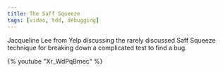 ```yaml
---
title: The Saff Squeeze
tags: [video, tdd, debugging]
---
```


Jacqueline Lee from Yelp discussing the rarely discussed 
Saff Squeeze technique for breaking down a complicated 
test to find a bug.

{% youtube "Xr_WdPqBmec" %}

